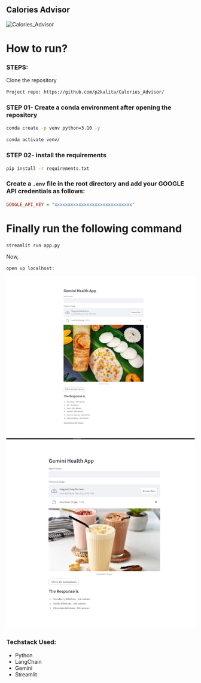 ## Calories Advisor

![Calories_Advisor](https://socialify.git.ci/p2kalita/Calories_Advisor/image?forks=1&language=1&name=1&owner=1&pattern=Brick%20Wall&stargazers=1&theme=Light)

# How to run?
### STEPS:

Clone the repository

```bash
Project repo: https://github.com/p2kalita/Calories_Advisor/
```

### STEP 01- Create a conda environment after opening the repository

```bash
conda create -p venv python=3.10 -y
```

```bash
conda activate venv/
```

### STEP 02- install the requirements
```bash
pip install -r requirements.txt
```


### Create a `.env` file in the root directory and add your GOOGLE API credentials as follows:

```ini
GOOGLE_API_KEY = "xxxxxxxxxxxxxxxxxxxxxxxxxxxxx"
```




# Finally run the following command
```
streamlit run app.py
```

Now,

```
open up localhost:
```


![alt text](https://github.com/p2kalita/Calories_Advisor/blob/main/Capture.JPG)
![alt text](https://github.com/p2kalita/Calories_Advisor/blob/main/Capture1.JPG)


### Techstack Used:

- Python
- LangChain
- Gemini
- Streamlit


